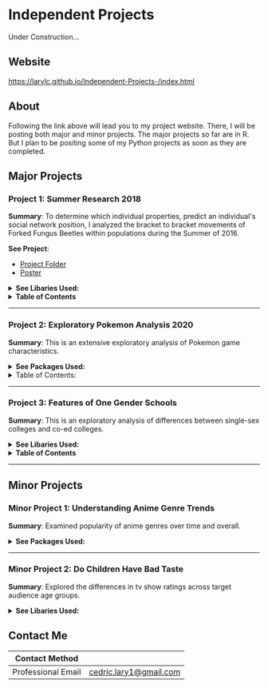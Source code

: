 # Independent Projects

Under Construction...

## Website 

https://larylc.github.io/Independent-Projects-/index.html

## About 

Following the link above will lead you to my project website. There, I will be posting both major and minor projects. The major projects so far are in R. But I plan to be positing some of my Python projects as soon as they are completed.

## Major Projects

### **Project 1: Summer Research 2018**

**Summary**: To determine which individual properties, predict an individual's social network position, I analyzed the bracket to bracket movements of Forked Fungus Beetles within populations during the Summer of 2016. 

**See Project**:
* [Project Folder](https://github.com/larylc/Summer-Research-2018)
* [Poster](https://github.com/larylc/Summer-Research-2018/blob/main/Sigma%20Xi%20Research%20Poster%20Summer%202018%20Cedric%20Lary-%20Ultra.pdf)

<details>
<summary><b>See Libaries Used:</b></summary>
 
* library(knitr)
* library(plyr)
* library(doBy)
* library(ggplot2) 
* library(visreg)
* library(effects)
* library(lattice)
* library(lme4)
* library(car) 
* library(lsmeans)

</details>

<details>
<summary><b>Table of Contents</b></summary>
 
* Abstract
* Sources and Acknowledgements 
* Data and Preparation
* Conclusions

</details>

----

### **Project 2: Exploratory Pokemon Analysis 2020** 
**Summary**: This is an extensive exploratory analysis of Pokemon game characteristics.

<details>
<summary><b>See Packages Used:</b></summary>
 
* library(knitr)
* library(stringr)
* library(ggplot2)
* library(lattice)
* library(latticeExtra)
* library(scales)
* library(ggthemes)
* library(hrbrthemes)
* library(treemapify)
* library(gridExtra)
* library(ggbeeswarm)
* library(ggridges) 
* library(ggcorrplot)
* library(visreg)
* library(car)
* library(dplyr)
* library(vcd)
* library(readr)
* library(factoextra)

</details>

<details>
<summary>Table of Contents:</summary>

<details>
 
<summary>Introduction</summary>
* Goals
* Potential Questions and Tasks

</details>

<details>
<summary>Visualization Tasks and Questions</summary>
 
* Visualize the number of Pokemon per type.
* Are there more dual-types than mono-types?
* Are Pokemon with dual-types on average stronger than mono-type Pokemon?
* On average, what is the strongest and weakest type?
* Which types have the most of each stat?
* Are some generations on average stronger than others?
* Do newer generations have more variation in their stats?
* Which stats have the most and least variation?

</details>

<details>
<summary>Correlational Tasks</summary>
 
* What stats are correlated with each other?
* What stats are correlated with individual types?
* Is typing significantly correlated with stat total? Does typing predict overall stats?
* Is dual typing significantly correlated with stat total?
* Is typing correlated with sub-legendary /mystical/ legendary status?
* Which stat(s) are most useful for predicting legendary/ sub legendary/ mythical status?
* Do pokemon with better designs have higher stats?

</details>

<details>
<summary>Multivariate Studies</summary>
 
* What would a PCA cluster of Pokemon look like based on their stats?
</details>

<details>
<summary>Conclusion</summary>
</details>

<details>
<summary>Sources</summary>
</details>

</details>

---
### Project 3: Features of One Gender Schools
**Summary**: This is an exploratory analysis of differences between single-sex colleges and co-ed colleges.


<details>
<summary><b>See Libaries Used:</b></summary>
 
* library(knitr)
* library(data.table) 
* library(dplyr)
* library(tidyr)
* library(leaflet)
* library(leaflet.extras)
* library(htmltools)
* library(forcats) 
* library(vcd)
* library(extrafont)
* library(plotly)
* library(visdat)
* library(broom)
* library(visreg)
* library(effects)


</details>

<details>
<summary><b>Table of Contents</b></summary>
 
* Introduction
* Data Preparation 
* At a Glance
* Key Variables
* Conclusion 
* Source 
 
 

</details>

---
## Minor Projects 

### **Minor Project 1: Understanding Anime Genre Trends** 
**Summary**: Examined popularity of anime genres over time and overall. 

<details>
<summary><b>See Packages Used:</b></summary>
 
* library(knitr)
* library(extrafont)
* library(stringr)
* library(ggplot2)
* library(ggthemes)
* library(shiny)
* library(shinythemes)
* library(dplyr)
* library(tidyverse)
* library(readr)

</details>

---

### **Minor Project 2: Do Children Have Bad Taste** 
**Summary**: Explored the differences in tv show ratings across target audience age groups. 

<details>
<summary><b>See Libaries Used:</b></summary>
 
* numpy
* pandas
* matplotlib
* seaborn

</details>


## Contact Me

|**Contact Method**  |                          |
| -------------------| -------------------------|
| Professional Email | cedric.lary1@gmail.com   |



